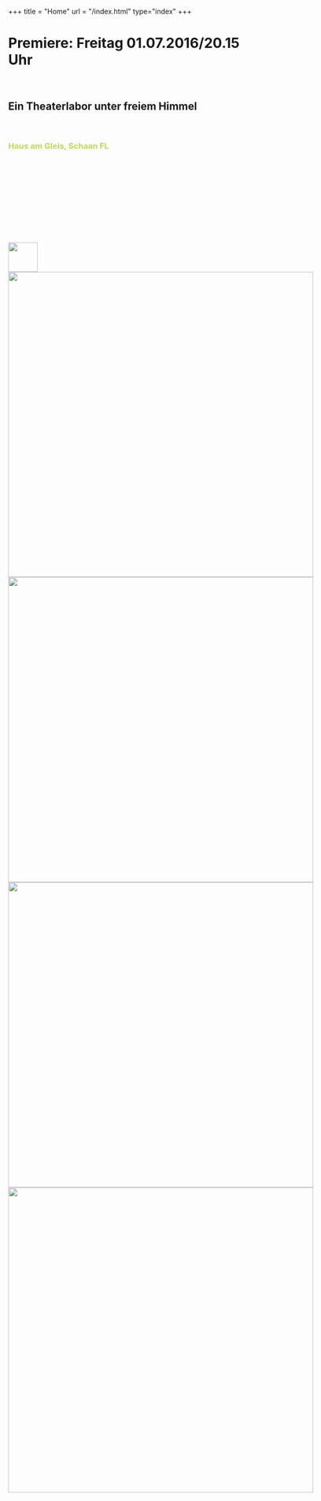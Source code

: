 +++
title = "Home"
url = "/index.html"
type="index"
+++
<div class="overlay">
  <h1>Premiere: Freitag 01.07.2016/20.15 Uhr</h1>
  <br/> 
<h2>Ein Theaterlabor unter freiem Himmel</h2><br/>
  <h3><span style="color:#BADA55">Haus am Gleis, Schaan FL </span></h2>
  <br/>
  <br/>
  <br/>
<br/>
  <br/>
  <br/>
 <br/>
  <br/>
  <br/>
<br/>
<img src="images/logomigros2.jpg" height="60"/>

</div>
<div class="carousel" style="width: 900px; height: 620px;">
  <img src="images/carousel01.jpg" height="620"/>
  <img src="images/carousel02.jpg" height="620"/>
  <img src="images/carousel03.jpg" height="620"/>
  <img src="images/carousel04.jpg" height="620"/>
</div>

<script>
$('.carousel').slick({
  slidesToShow: 1,
  slidesToScroll: 1,
  autoplay: true,
  fade: true,
  autoplaySpeed: 3500,
  prevArrow: null,
  nextArrow: null,
  pauseOnHover: false,
  speed: 1000,
});
</script>


